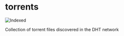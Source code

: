 torrents 
========
![Indexed](https://img.shields.io/badge/indexed-224718-blue)

Collection of torrent files discovered in the DHT network
